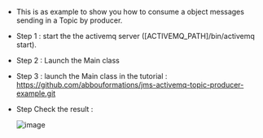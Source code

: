 - This is as example to show you how to consume a object messages sending in a Topic by producer.
- Step 1 : start the the activemq server ([ACTIVEMQ_PATH]/bin/activemq start).
- Step 2 : Launch the Main class
- Step 3 : launch the Main class in the tutorial : https://github.com/abbouformations/jms-activemq-topic-producer-example.git 
- Step Check the result :

  ![image](https://github.com/user-attachments/assets/0c634dfa-407a-43e1-ae75-6c97cc61fe35)

  
